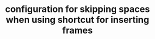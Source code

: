 ---
title: 'configuration for skipping spaces when using shortcut for inserting frames'
redirect_to:
  - 'https://discuss.pencil2d.org/t/configuration-for-skipping-spaces-when-using-shortcut-for-inserting-frames/727'
---